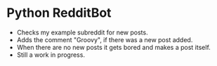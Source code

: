 # Python RedditBot

-   Checks my example subreddit for new posts.
-   Adds the comment "Groovy", if there was a new post added.
-   When there are no new posts it gets bored and makes a post itself.
-   Still a work in progress.
